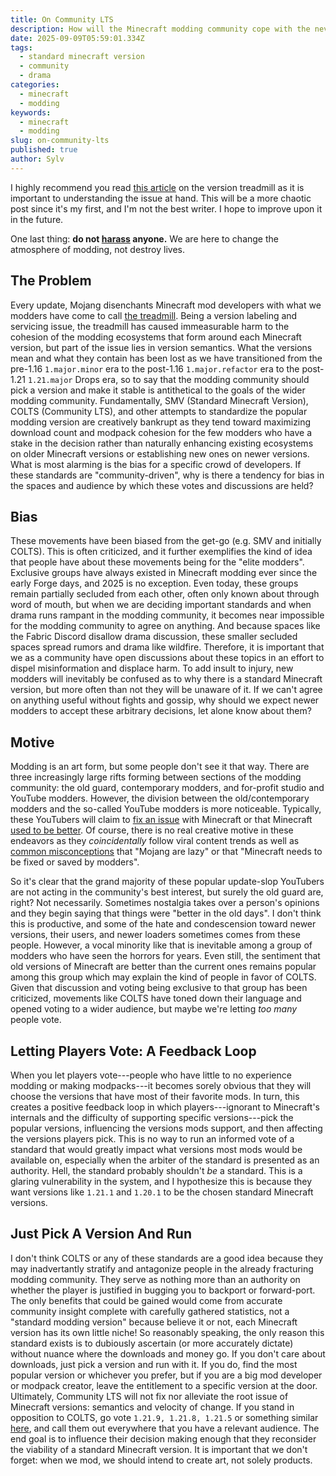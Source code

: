 ```yaml
---
title: On Community LTS
description: How will the Minecraft modding community cope with the never-ending cycle of breaking updates? Most certainly not with standards.
date: 2025-09-09T05:59:01.334Z
tags:
  - standard minecraft version
  - community
  - drama
categories:
  - minecraft
  - modding
keywords:
  - minecraft
  - modding
slug: on-community-lts
published: true
author: Sylv
---
```


I highly recommend you read [this article](https://notes.highlysuspect.agency/blog/the_treadmill/) on the version treadmill as it is important to understanding the issue at hand. This will be a more chaotic post since it's my first, and I'm not the best writer. I hope to improve upon it in the future.

One last thing: **do not [harass](https://en.wikipedia.org/wiki/Harassment) anyone.** We are here to change the atmosphere of modding, not destroy lives.

## The Problem
Every update, Mojang disenchants Minecraft mod developers with what we modders have come to call [the treadmill](https://notes.highlysuspect.agency/blog/the_treadmill/). Being a version labeling and servicing issue, the treadmill has caused immeasurable harm to the cohesion of the modding ecosystems that form around each Minecraft version, but part of the issue lies in version semantics. What the versions mean and what they contain has been lost as we have transitioned from the pre-1.16 `1.major.minor` era to the post-1.16 `1.major.refactor` era to the post-1.21 `1.21.major` Drops era, so to say that the modding community should pick a version and make it stable is antithetical to the goals of the wider modding community. Fundamentally, SMV (Standard Minecraft Version), COLTS (Community LTS), and other attempts to standardize the popular modding version are creatively bankrupt as they tend toward maximizing download count and modpack cohesion for the few modders who have a stake in the decision rather than naturally enhancing existing ecosystems on older Minecraft versions or establishing new ones on newer versions. What is most alarming is the bias for a specific crowd of developers. If these standards are "community-driven", why is there a tendency for bias in the spaces and audience by which these votes and discussions are held?

## Bias
These movements have been biased from the get-go (e.g. SMV and initially COLTS). This is often criticized, and it further exemplifies the kind of idea that people have about these movements being for the "elite modders". Exclusive groups have always existed in Minecraft modding ever since the early Forge days, and 2025 is no exception. Even today, these groups remain partially secluded from each other, often only known about through word of mouth, but when we are deciding important standards and when drama runs rampant in the modding community, it becomes near impossible for the modding community to agree on anything. And because spaces like the Fabric Discord disallow drama discussion, these smaller secluded spaces spread rumors and drama like wildfire. Therefore, it is important that we as a community have open discussions about these topics in an effort to dispel misinformation and displace harm. To add insult to injury, new modders will inevitably be confused as to why there is a standard Minecraft version, but more often than not they will be unaware of it. If we can't agree on anything useful without fights and gossip, why should we expect newer modders to accept these arbitrary decisions, let alone know about them?

## Motive
Modding is an art form, but some people don't see it that way. There are three increasingly large rifts forming between sections of the modding community: the old guard, contemporary modders, and for-profit studio and YouTube modders. However, the division between the old/contemporary modders and the so-called YouTube modders is more noticeable. Typically, these YouTubers will claim to [fix an issue](https://www.youtube.com/watch?v=eiiys_JDNY8) with Minecraft or that Minecraft [used to be better](https://www.youtube.com/watch?v=bxxNj2Hhevk). Of course, there is no real creative motive in these endeavors as they *coincidentally* follow viral content trends as well as [common misconceptions](https://www.youtube.com/watch?v=4kTFVsrCbqQ) that "Mojang are lazy" or that "Minecraft needs to be fixed or saved by modders".

So it's clear that the grand majority of these popular update-slop YouTubers are not acting in the community's best interest, but surely the old guard are, right? Not necessarily. Sometimes nostalgia takes over a person's opinions and they begin saying that things were "better in the old days". I don't think this is productive, and some of the hate and condescension toward newer versions, their users, and newer loaders sometimes comes from these people. However, a vocal minority like that is inevitable among a group of modders who have seen the horrors for years. Even still, the sentiment that old versions of Minecraft are better than the current ones remains popular among this group which may explain the kind of people in favor of COLTS. Given that discussion and voting being exclusive to that group has been criticized, movements like COLTS have toned down their language and opened voting to a wider audience, but maybe we're letting *too many* people vote.

## Letting Players Vote: A Feedback Loop
When you let players vote---people who have little to no experience modding or making modpacks---it becomes sorely obvious that they will choose the versions that have most of their favorite mods. In turn, this creates a positive feedback loop in which players---ignorant to Minecraft's internals and the difficulty of supporting specific versions---pick the popular versions, influencing the versions mods support, and then affecting the versions players pick. This is no way to run an informed vote of a standard that would greatly impact what versions most mods would be available on, especially when the arbiter of the standard is presented as an authority. Hell, the standard probably shouldn't *be* a standard. This is a glaring vulnerability in the system, and I hypothesize this is because they want versions like `1.21.1` and `1.20.1` to be the chosen standard Minecraft versions.

## Just Pick A Version And Run
I don't think COLTS or any of these standards are a good idea because they may inadvertantly stratify and antagonize people in the already fracturing modding community. They serve as nothing more than an authority on whether the player is justified in bugging you to backport or forward-port. The only benefits that could be gained would come from accurate community insight complete with carefully gathered statistics, not a "standard modding version" because believe it or not, each Minecraft version has its own little niche! So reasonably speaking, the only reason this standard exists is to dubiously ascertain (or more accurately dictate) without nuance where the downloads and money go. If you don't care about downloads, just pick a version and run with it. If you do, find the most popular version or whichever you prefer, but if you are a big mod developer or modpack creator, leave the entitlement to a specific version at the door. Ultimately, Community LTS will not fix nor alleviate the root issue of Minecraft versions: semantics and velocity of change. If you stand in opposition to COLTS, go vote `1.21.9, 1.21.8, 1.21.5` or something similar [here](https://thepansmith.github.io/colts/2025/), and call them out everywhere that you have a relevant audience. The end goal is to influence their decision making enough that they reconsider the viability of a standard Minecraft version. It is important that we don't forget: when we mod, we should intend to create art, not solely products.